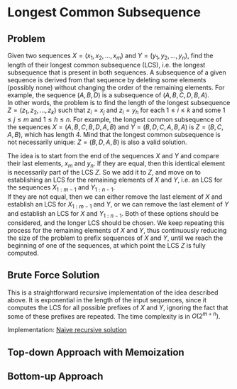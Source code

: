 # Longest Common Subsequence

## Problem

Given two sequences $X = (x_1, x_2, ..., x_m)$ and $Y = (y_1, y_2, ..., y_n)$, find the length of their longest common subsequence (LCS), i.e. the longest subsequence that is present in both sequences. A subsequence of a given sequence is derived from that sequence by deleting some elements (possibly none) without changing the order of the remaining elements. For example, the sequence $(A, B, D)$ is a subsequence of $(A, B, C, D, B, A)$.  
In other words, the problem is to find the length of the longest subsequence $Z = (z_1, z_2, ..., z_k)$ such that $z_i = x_j$ and $z_i = y_h$ for each $1 \leq i \leq k$ and some $1 \leq j \leq m$ and $1 \leq h \leq n$. For example, the longest common subsequence of the sequences $X = (A, B, C, B, D, A, B)$ and $Y = (B, D, C, A, B, A)$ is $Z = (B, C, A, B)$, which has length $4$. Mind that the longest common subsequence is not necessarily unique: $Z = (B, D, A, B)$ is also a valid solution.

The idea is to start from the end of the sequences $X$ and $Y$ and compare their last elements, $x_m$ and $y_n$. If they are equal, then this identical element is necessarily part of the LCS $Z$. So we add it to $Z$, and move on to establishing an LCS for the remaining elements of $X$ and $Y$, i.e. an LCS for the sequences $X_{1:m-1}$ and $Y_{1:n-1}$.  
If they are not equal, then we can either remove the last element of $X$ and establish an LCS for $X_{1:m-1}$ and $Y$, or we can remove the last element of $Y$ and establish an LCS for $X$ and $Y_{1:n-1}$. Both of these options should be considered, and the longer LCS should be chosen.
We keep repeating this process for the remaining elements of $X$ and $Y$, thus continuously reducing the size of the problem to prefix sequences of $X$ and $Y$, until we reach the beginning of one of the sequences, at which point the LCS $Z$ is fully computed.

## Brute Force Solution

This is a straightforward recursive implementation of the idea described above. It is exponential in the length of the input sequences, since it computes the LCS for all possible prefixes of $X$ and $Y$, ignoring the fact that some of these prefixes are repeated. The time complexity is in $O(2^{m+n})$.

Implementation: [Naive recursive solution](https://github.com/pl3onasm/Algorithms/tree/main/algorithms/dynamic-programming/longest-common-subsequence/lcs-1.c)

## Top-down Approach with Memoization


## Bottom-up Approach

